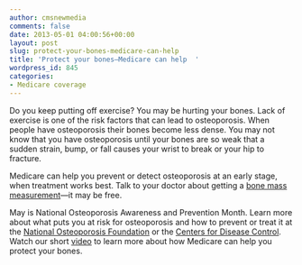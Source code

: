 ```yaml
---
author: cmsnewmedia
comments: false
date: 2013-05-01 04:00:56+00:00
layout: post
slug: protect-your-bones-medicare-can-help
title: 'Protect your bones—Medicare can help  '
wordpress_id: 845
categories:
- Medicare coverage
---
```


Do you keep putting off exercise? You may be hurting your bones. Lack of exercise is one of the risk factors that can lead to osteoporosis. When people have osteoporosis their bones become less dense. You may not know that you have osteoporosis until your bones are so weak that a sudden strain, bump, or fall causes your wrist to break or your hip to fracture.

Medicare can help you prevent or detect osteoporosis at an early stage, when treatment works best. Talk to your doctor about getting a [bone mass measurement](http://www.medicare.gov/coverage/bone-density.html)—it may be free.

May is National Osteoporosis Awareness and Prevention Month. Learn more about what puts you at risk for osteoporosis and how to prevent or treat it at the [National Osteoporosis Foundation](http://www.nof.org/) or the [Centers for Disease Control](http://www.cdc.gov/nutrition/everyone/basics/vitamins/calcium.html). Watch our short [video](http://www.youtube.com/watch?v=opQFBVd7oHI) to learn more about how Medicare can help you protect your bones.
